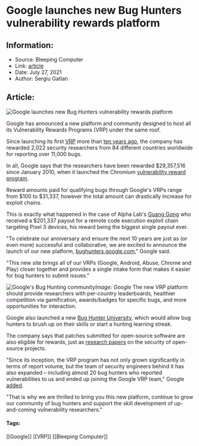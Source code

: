 # Google launches new Bug Hunters vulnerability rewards platform
### 

## Information:
+ Source: Bleeping Computer
+ Link: [article](https://www.bleepingcomputer.com/news/google/google-launches-new-bug-hunters-vulnerability-rewards-platform/)
+ Date: July 27, 2021
+ Author: Sergiu Gatlan


## Article:
![Google launches new Bug Hunters vulnerability rewards platform](https://www.bleepstatic.com/content/hl-images/2021/06/04/Google-headpic.jpg)


Google has announced a new platform and community designed to host all its Vulnerability Rewards Programs (VRP) under the same roof.


Since launching its first [VRP](https://www.google.com/about/appsecurity/reward-program/) more than [ten years ago](https://security.googleblog.com/2010/11/rewarding-web-application-security.html), the company has rewarded 2,022 security researchers from 84 different countries worldwide for reporting over 11,000 bugs.


In all, Google says that the researchers have been rewarded $29,357,516 since January 2010, when it launched the Chromium [vulnerability reward program](http://blog.chromium.org/2010/01/encouraging-more-chromium-security.html).


Reward amounts paid for qualifying bugs through Google's VRPs range from $100 to $31,337, however the total amount can drastically increase for exploit chains.


This is exactly what happened in the case of Alpha Lab's [Guang Gong](https://twitter.com/oldfresher) who received a $201,337 payout for a remote code execution exploit chain targeting Pixel 3 devices, his reward being the biggest single payout ever.


"To celebrate our anniversary and ensure the next 10 years are just as (or even more) successful and collaborative, we are excited to announce the launch of our new platform, [bughunters.google.com](https://bughunters.google.com/)," Google said.


"This new site brings all of our VRPs (Google, Android, Abuse, Chrome and Play) closer together and provides a single intake form that makes it easier for bug hunters to submit issues."



![Google's Bug Hunting community](https://www.bleepstatic.com/images/news/u/1109292/2021/Google%20Bug%20Hunting%20community.jpg)*Image: Google*
The new VRP platform should provide researchers with per-country leaderboards, healthier competition via gamification, awards/badges for specific bugs, and more opportunities for interaction.


Google also launched a new [Bug Hunter University](http://goo.gle/bhu), which would allow bug hunters to brush up on their skills or start a hunting learning streak.


The company says that patches submitted for open-source software are also eligible for rewards, just as [research papers](http://goo.gle/paperz) on the security of open-source projects.


"Since its inception, the VRP program has not only grown significantly in terms of report volume, but the team of security engineers behind it has also expanded – including almost 20 bug hunters who reported vulnerabilities to us and ended up joining the Google VRP team," Google [added](https://security.googleblog.com/2021/07/a-new-chapter-for-googles-vulnerability.html).


"That is why we are thrilled to bring you this new platform, continue to grow our community of bug hunters and support the skill development of up-and-coming vulnerability researchers."




#### Tags:
[[Google]] [[VRP]] [[Bleeping Computer]]
